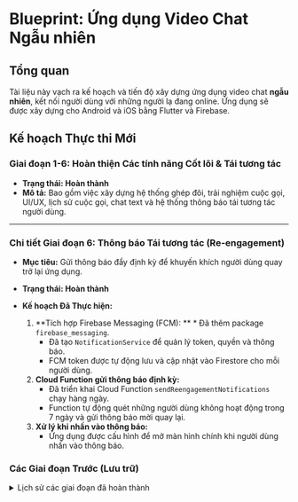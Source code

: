 # Blueprint: Ứng dụng Video Chat Ngẫu nhiên

## Tổng quan

Tài liệu này vạch ra kế hoạch và tiến độ xây dựng ứng dụng video chat **ngẫu nhiên**, kết nối người dùng với những người lạ đang online. Ứng dụng sẽ được xây dựng cho Android và iOS bằng Flutter và Firebase.

## **Kế hoạch Thực thi Mới**

### **Giai đoạn 1-6: Hoàn thiện Các tính năng Cốt lõi & Tái tương tác**
*   **Trạng thái: Hoàn thành**
*   **Mô tả:** Bao gồm việc xây dựng hệ thống ghép đôi, trải nghiệm cuộc gọi, UI/UX, lịch sử cuộc gọi, chat text và hệ thống thông báo tái tương tác người dùng.

---

### **Chi tiết Giai đoạn 6: Thông báo Tái tương tác (Re-engagement)**

*   **Mục tiêu:** Gửi thông báo đẩy định kỳ để khuyến khích người dùng quay trở lại ứng dụng.
*   **Trạng thái: Hoàn thành**

*   **Kế hoạch Đã Thực hiện:**
    1.  **Tích hợp Firebase Messaging (FCM):
**        *   Đã thêm package `firebase_messaging`.
        *   Đã tạo `NotificationService` để quản lý token, quyền và thông báo.
        *   FCM token được tự động lưu và cập nhật vào Firestore cho mỗi người dùng.
    2.  **Cloud Function gửi thông báo định kỳ:**
        *   Đã triển khai Cloud Function `sendReengagementNotifications` chạy hàng ngày.
        *   Function tự động quét những người dùng không hoạt động trong 7 ngày và gửi thông báo mời quay lại.
    3.  **Xử lý khi nhấn vào thông báo:**
        *   Ứng dụng được cấu hình để mở màn hình chính khi người dùng nhấn vào thông báo.

### **Các Giai đoạn Trước (Lưu trữ)**

<details>
<summary>Lịch sử các giai đoạn đã hoàn thành</summary>

*   **Giai đoạn 1: Giao diện & Hệ thống Ghép đôi (Matchmaking)**
*   **Giai đoạn 2: Trải nghiệm Cuộc gọi & Xử lý Kết thúc**
*   **Giai đoạn 3: Tinh chỉnh UI/UX & Tính năng Mở rộng**
*   **Giai đoạn 4: Lịch sử Cuộc gọi & Hoàn thiện**
*   **Giai đoạn 5: Chat Text Trong Cuộc gọi**
*   **Giai đoạn 6: Thông báo Tái tương tác**

</details>
